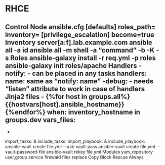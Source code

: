 # RHCE
Control Node
ansible.cfg 
[defaults]
roles_path=
inventory=
[privilege_escalation]
become=true
Inventory
server[a:f].lab.example.com
ansible all -a id
ansible all -m shell -a “command” -b -K -s
Roles
ansible-galaxy install -r req.yml -p roles
ansible-galaxy init roles/apache
Handlers - 
notify: - can be placed in any tasks
handlers: 
name: same as “notify: name”
-debug: - needs “listen” attribute to work in case of handlers
Jinja2 files -
{%for host in groups.all%}
{{hostvars[host].ansible_hostname}}
{%endfor%}
when: inventory_hostname in groups.dev
vars_files:
 - 
 - 
import_tasks: & include_tasks:
import_playbook: & include_playbook:
ansible-vault create file.yml --ask-vault-pass
ansible-vault create file.yml --vault-password-file
ansible-vault rekey file.yml
Modules
yum_repository
user,group
service
firewald
files
replace
Copy
Block
Rescue
Always

